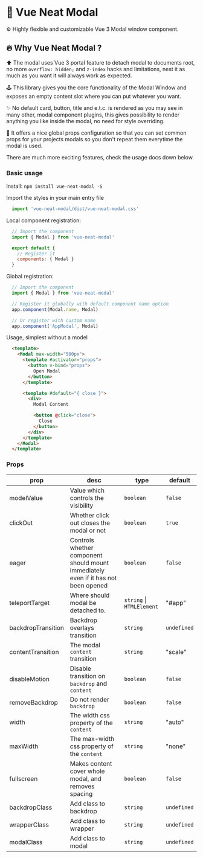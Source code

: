 # 💋 Vue Neat Modal

⚙️ Highly flexible and customizable Vue 3 Modal window component.

## 🔥 Why Vue Neat Modal ?

⬆️ The modal uses Vue 3 portal feature to detach modal to documents root, no
more `overflow: hidden;` and `z-index` hacks and limitations, nest it as much
as you want it will always work as expected.

🕹 This library gives you the core functionality of the Modal Window and exposes
an empty content slot where you can put whatever you want.

✨ No default card, button, title and e.t.c. is rendered as you may see in many other, 
modal component plugins, this gives possibility to render anything you like inside the modal,
no need for style overriding.

🔩 It offers a nice global props configuration so that you can set
common props for your projects modals so you don't repeat them everytime the modal is used.

There are much more exciting features, check the usage docs down below.

### Basic usage

Install: `npm install vue-neat-modal -S`

Import the styles in your main entry file
```js
  import 'vue-neat-modal/dist/vue-neat-modal.css'
```

Local component registration:
```js
  // Import the component
  import { Modal } from 'vue-neat-modal'

  export default {
    // Register it
    components: { Modal }
  }
```

Global registration:
```js
  // Import the component
  import { Modal } from 'vue-neat-modal'

  // Register it globally with default component name option 
  app.component(Modal.name, Modal)

  // Or register with custom name
  app.component('AppModal', Modal)
```

Usage, simplest without a model
```html
  <template>
    <Modal max-width="500px">
      <template #activator="props">
        <button v-bind="props">
          Open Modal
        </button>
      </template>

      <template #default="{ close }">
        <div>
          Modal Content

          <button @click="close">
            Close
          </button>
        </div>
      </template>
    </Modal>
  </template>
```

### Props
| prop               | desc                                                                               | type                  | default   |
|--------------------|------------------------------------------------------------------------------------|-----------------------|-----------|
| modelValue         | Value which controls the visibility                                                | `boolean`               | `false`     |
| clickOut           | Whether click out closes the modal or not                                          | `boolean`               | `true`      |
| eager              | Controls whether component should mount immediately even if it has not been opened | `boolean`               | `false`     |
| teleportTarget     | Where should modal be detached to.                                                 | `string` \| `HTMLElement` | "#app"    |
| backdropTransition | Backdrop overlays transition                                                       | `string`                | `undefined` |
| contentTransition  | The modal `content` transition                                                       | `string`                | "scale"     |
| disableMotion      | Disable transition on `backdrop` and `content`                                         | `boolean`               | `false`     |
| removeBackdrop     | Do not render `backdrop`                                                             | `boolean`               | `false`     |
| width              | The width css property of the `content`                                              | `string`                | "auto"    |
| maxWidth | The max-width css property of the `content`                                              | `string`                | "none"    |
| fullscreen | Makes content cover whole modal, and removes spacing | `boolean` | `false` |
| backdropClass | Add class to backdrop | `string` | `undefined` |
| wrapperClass | Add class to wrapper | `string` | `undefined` |
| modalClass | Add class to modal | `string` | `undefined` |